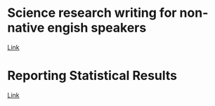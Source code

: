 # Science research writing for non-native engish speakers
[Link](https://redacaocientifica.weebly.com/uploads/6/0/2/2/60226751/science_writing_for_non-native_engish_speakers.pd)

# Reporting Statistical Results
[Link](Reporting-Statistical-Results-2022-04-01.pdf)

